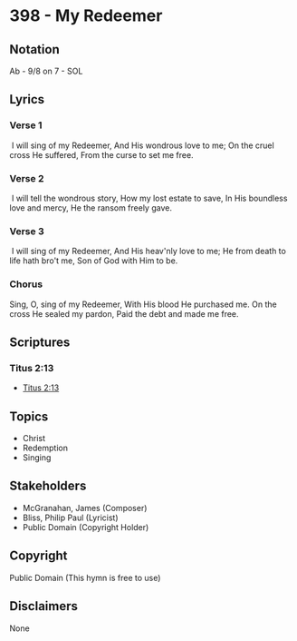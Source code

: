 # 398 - My Redeemer

## Notation

Ab - 9/8 on 7 - SOL

## Lyrics

### Verse 1

 I will sing of my Redeemer, And His wondrous love to me; On the cruel cross He suffered, From the curse to set me free.

### Verse 2

 I will tell the wondrous story, How my lost estate to save, In His boundless love and mercy, He the ransom freely gave.

### Verse 3

 I will sing of my Redeemer, And His heav'nly love to me; He from death to life hath bro't me, Son of God with Him to be. 

### Chorus

Sing, O, sing of my Redeemer, With His blood He purchased me. On the cross He sealed my pardon, Paid the debt and made me free. 


## Scriptures

### Titus 2:13

- [Titus 2:13](https://www.biblegateway.com/passage/?search=Titus%202%3A13)


## Topics

- Christ
- Redemption
- Singing

## Stakeholders

- McGranahan, James (Composer)
- Bliss, Philip Paul (Lyricist)
- Public Domain (Copyright Holder)

## Copyright

Public Domain
(This hymn is free to use)

## Disclaimers

None

